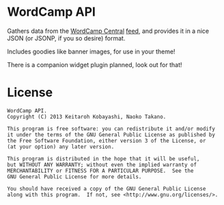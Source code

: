 # WordCamp API

Gathers data from the [WordCamp Central](http://central.wordcamp.org/) [feed](http://central.wordcamp.org/feed/), and provides it in a nice JSON (or JSONP, if you so desire) format.

Includes goodies like banner images, for use in your theme!

There is a companion widget plugin planned, look out for that!

# License

```
WordCamp API.
Copyright (C) 2013 Keitaroh Kobayashi, Naoko Takano.

This program is free software: you can redistribute it and/or modify
it under the terms of the GNU General Public License as published by
the Free Software Foundation, either version 3 of the License, or
(at your option) any later version.

This program is distributed in the hope that it will be useful,
but WITHOUT ANY WARRANTY; without even the implied warranty of
MERCHANTABILITY or FITNESS FOR A PARTICULAR PURPOSE.  See the
GNU General Public License for more details.

You should have received a copy of the GNU General Public License
along with this program.  If not, see <http://www.gnu.org/licenses/>.
```
